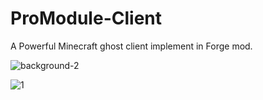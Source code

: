 # ProModule-Client
A Powerful Minecraft ghost client implement in Forge mod.

![background-2](https://github.com/user-attachments/assets/3c21a4a0-56dc-482d-8824-3eea02fdb5cf)

![1](https://user-images.githubusercontent.com/47351250/186875057-91d7a2d8-64ea-4115-bf0f-aa347cea8433.png)    
